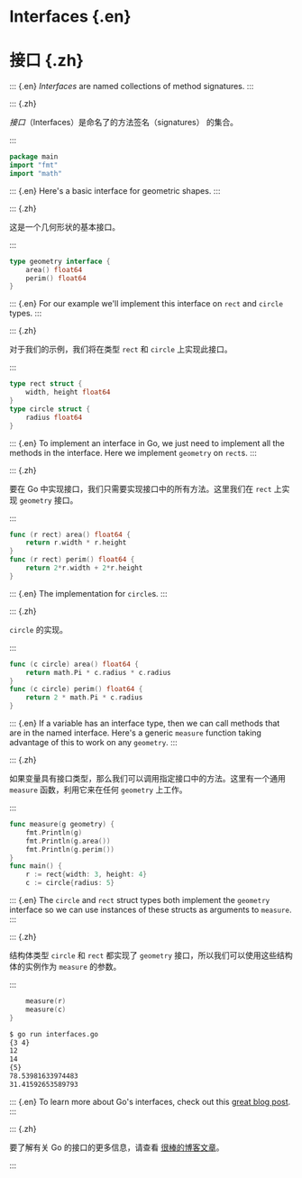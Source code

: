 
# Interfaces {.en}

# 接口 {.zh}

::: {.en}
_Interfaces_ are named collections of method
signatures.
:::

::: {.zh}

*接口*（Interfaces）是命名了的方法签名（signatures） 的集合。

:::

```go
package main
import "fmt"
import "math"
```

::: {.en}
Here's a basic interface for geometric shapes.
:::

::: {.zh}

这是一个几何形状的基本接口。

:::

```go
type geometry interface {
	area() float64
	perim() float64
}
```

::: {.en}
For our example we'll implement this interface on
`rect` and `circle` types.
:::

::: {.zh}

对于我们的示例，我们将在类型 `rect` 和 `circle` 上实现此接口。

:::

```go
type rect struct {
	width, height float64
}
type circle struct {
	radius float64
}
```

::: {.en}
To implement an interface in Go, we just need to
implement all the methods in the interface. Here we
implement `geometry` on `rect`s.
:::

::: {.zh}

要在 Go 中实现接口，我们只需要实现接口中的所有方法。这里我们在 `rect` 上实现 `geometry` 接口。

:::

```go
func (r rect) area() float64 {
	return r.width * r.height
}
func (r rect) perim() float64 {
	return 2*r.width + 2*r.height
}
```

::: {.en}
The implementation for `circle`s.
:::

::: {.zh}

`circle` 的实现。

:::

```go
func (c circle) area() float64 {
	return math.Pi * c.radius * c.radius
}
func (c circle) perim() float64 {
	return 2 * math.Pi * c.radius
}
```

::: {.en}
If a variable has an interface type, then we can call
methods that are in the named interface. Here's a
generic `measure` function taking advantage of this
to work on any `geometry`.
:::

::: {.zh}

如果变量具有接口类型，那么我们可以调用指定接口中的方法。这里有一个通用 `measure` 函数，利用它来在任何 `geometry` 上工作。

:::

```go
func measure(g geometry) {
	fmt.Println(g)
	fmt.Println(g.area())
	fmt.Println(g.perim())
}
func main() {
	r := rect{width: 3, height: 4}
	c := circle{radius: 5}
```

::: {.en}
The `circle` and `rect` struct types both
implement the `geometry` interface so we can use
instances of
these structs as arguments to `measure`.
:::

::: {.zh}

结构体类型 `circle` 和 `rect` 都实现了 `geometry` 接口，所以我们可以使用这些结构体的实例作为 `measure` 的参数。

:::

```go
	measure(r)
	measure(c)
}
```

```bash
$ go run interfaces.go
{3 4}
12
14
{5}
78.53981633974483
31.41592653589793
```

::: {.en}
To learn more about Go's interfaces, check out this
[great blog post](http://jordanorelli.tumblr.com/post/32665860244/how-to-use-interfaces-in-go).
:::

::: {.zh}

要了解有关 Go 的接口的更多信息，请查看 [很棒的博客文章](http://jordanorelli.tumblr.com/post/32665860244/how-to-use-interfaces-in-go)。

:::
